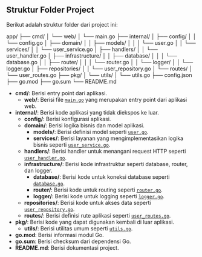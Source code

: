 ## Struktur Folder Project

Berikut adalah struktur folder dari project ini:

app/
├── cmd/
│ └── web/
│ └── main.go
├── internal/
│ ├── config/
│ │ └── config.go
│ ├── domain/
│ │ ├── models/
│ │ │ └── user.go
│ │ └── services/
│ │ └── user_service.go
│ ├── handlers/
│ │ └── user_handler.go
│ ├── infrastructure/
│ │ ├── database/
│ │ │ └── database.go
│ │ ├── router/
│ │ │ └── router.go
│ │ └── logger/
│ │ └── logger.go
│ ├── repositories/
│ │ └── user_repository.go
│ └── routes/
│ └── user_routes.go
├── pkg/
│ └── utils/
│ └── utils.go
├── config.json
├── go.mod
├── go.sum
└── README.md

- **cmd/**: Berisi entry point dari aplikasi.
  - **web/**: Berisi file [`main.go`](command:_github.copilot.openSymbolFromReferences?%5B%22main.go%22%2C%5B%7B%22uri%22%3A%7B%22%24mid%22%3A1%2C%22fsPath%22%3A%22c%3A%5C%5CUsers%5C%5Cdanangr%5C%5CDesktop%5C%5Cdevp%5C%5Cgithub%5C%5Cgo-fiber%5C%5CREADME.md%22%2C%22_sep%22%3A1%2C%22external%22%3A%22file%3A%2F%2F%2Fc%253A%2FUsers%2Fdanangr%2FDesktop%2Fdevp%2Fgithub%2Fgo-fiber%2FREADME.md%22%2C%22path%22%3A%22%2Fc%3A%2FUsers%2Fdanangr%2FDesktop%2Fdevp%2Fgithub%2Fgo-fiber%2FREADME.md%22%2C%22scheme%22%3A%22file%22%7D%2C%22pos%22%3A%7B%22line%22%3A3%2C%22character%22%3A12%7D%7D%5D%5D 'Go to definition') yang merupakan entry point dari aplikasi web.
- **internal/**: Berisi kode aplikasi yang tidak diekspos ke luar.
  - **config/**: Berisi konfigurasi aplikasi.
  - **domain/**: Berisi logika bisnis dan model aplikasi.
    - **models/**: Berisi definisi model seperti [`user.go`](command:_github.copilot.openSymbolFromReferences?%5B%22user.go%22%2C%5B%7B%22uri%22%3A%7B%22%24mid%22%3A1%2C%22fsPath%22%3A%22c%3A%5C%5CUsers%5C%5Cdanangr%5C%5CDesktop%5C%5Cdevp%5C%5Cgithub%5C%5Cgo-fiber%5C%5CREADME.md%22%2C%22_sep%22%3A1%2C%22external%22%3A%22file%3A%2F%2F%2Fc%253A%2FUsers%2Fdanangr%2FDesktop%2Fdevp%2Fgithub%2Fgo-fiber%2FREADME.md%22%2C%22path%22%3A%22%2Fc%3A%2FUsers%2Fdanangr%2FDesktop%2Fdevp%2Fgithub%2Fgo-fiber%2FREADME.md%22%2C%22scheme%22%3A%22file%22%7D%2C%22pos%22%3A%7B%22line%22%3A9%2C%22character%22%3A16%7D%7D%5D%5D 'Go to definition').
    - **services/**: Berisi layanan yang mengimplementasikan logika bisnis seperti [`user_service.go`](command:_github.copilot.openSymbolFromReferences?%5B%22user_service.go%22%2C%5B%7B%22uri%22%3A%7B%22%24mid%22%3A1%2C%22fsPath%22%3A%22c%3A%5C%5CUsers%5C%5Cdanangr%5C%5CDesktop%5C%5Cdevp%5C%5Cgithub%5C%5Cgo-fiber%5C%5CREADME.md%22%2C%22_sep%22%3A1%2C%22external%22%3A%22file%3A%2F%2F%2Fc%253A%2FUsers%2Fdanangr%2FDesktop%2Fdevp%2Fgithub%2Fgo-fiber%2FREADME.md%22%2C%22path%22%3A%22%2Fc%3A%2FUsers%2Fdanangr%2FDesktop%2Fdevp%2Fgithub%2Fgo-fiber%2FREADME.md%22%2C%22scheme%22%3A%22file%22%7D%2C%22pos%22%3A%7B%22line%22%3A11%2C%22character%22%3A16%7D%7D%5D%5D 'Go to definition').
  - **handlers/**: Berisi handler untuk menangani request HTTP seperti [`user_handler.go`](command:_github.copilot.openSymbolFromReferences?%5B%22user_handler.go%22%2C%5B%7B%22uri%22%3A%7B%22%24mid%22%3A1%2C%22fsPath%22%3A%22c%3A%5C%5CUsers%5C%5Cdanangr%5C%5CDesktop%5C%5Cdevp%5C%5Cgithub%5C%5Cgo-fiber%5C%5CREADME.md%22%2C%22_sep%22%3A1%2C%22external%22%3A%22file%3A%2F%2F%2Fc%253A%2FUsers%2Fdanangr%2FDesktop%2Fdevp%2Fgithub%2Fgo-fiber%2FREADME.md%22%2C%22path%22%3A%22%2Fc%3A%2FUsers%2Fdanangr%2FDesktop%2Fdevp%2Fgithub%2Fgo-fiber%2FREADME.md%22%2C%22scheme%22%3A%22file%22%7D%2C%22pos%22%3A%7B%22line%22%3A13%2C%22character%22%3A12%7D%7D%5D%5D 'Go to definition').
  - **infrastructure/**: Berisi kode infrastruktur seperti database, router, dan logger.
    - **database/**: Berisi kode untuk koneksi database seperti [`database.go`](command:_github.copilot.openSymbolFromReferences?%5B%22database.go%22%2C%5B%7B%22uri%22%3A%7B%22%24mid%22%3A1%2C%22fsPath%22%3A%22c%3A%5C%5CUsers%5C%5Cdanangr%5C%5CDesktop%5C%5Cdevp%5C%5Cgithub%5C%5Cgo-fiber%5C%5CREADME.md%22%2C%22_sep%22%3A1%2C%22external%22%3A%22file%3A%2F%2F%2Fc%253A%2FUsers%2Fdanangr%2FDesktop%2Fdevp%2Fgithub%2Fgo-fiber%2FREADME.md%22%2C%22path%22%3A%22%2Fc%3A%2FUsers%2Fdanangr%2FDesktop%2Fdevp%2Fgithub%2Fgo-fiber%2FREADME.md%22%2C%22scheme%22%3A%22file%22%7D%2C%22pos%22%3A%7B%22line%22%3A15%2C%22character%22%3A12%7D%7D%5D%5D 'Go to definition').
    - **router/**: Berisi kode untuk routing seperti [`router.go`](command:_github.copilot.openSymbolFromReferences?%5B%22router.go%22%2C%5B%7B%22uri%22%3A%7B%22%24mid%22%3A1%2C%22fsPath%22%3A%22c%3A%5C%5CUsers%5C%5Cdanangr%5C%5CDesktop%5C%5Cdevp%5C%5Cgithub%5C%5Cgo-fiber%5C%5CREADME.md%22%2C%22_sep%22%3A1%2C%22external%22%3A%22file%3A%2F%2F%2Fc%253A%2FUsers%2Fdanangr%2FDesktop%2Fdevp%2Fgithub%2Fgo-fiber%2FREADME.md%22%2C%22path%22%3A%22%2Fc%3A%2FUsers%2Fdanangr%2FDesktop%2Fdevp%2Fgithub%2Fgo-fiber%2FREADME.md%22%2C%22scheme%22%3A%22file%22%7D%2C%22pos%22%3A%7B%22line%22%3A17%2C%22character%22%3A12%7D%7D%5D%5D 'Go to definition').
    - **logger/**: Berisi kode untuk logging seperti [`logger.go`](command:_github.copilot.openSymbolFromReferences?%5B%22logger.go%22%2C%5B%7B%22uri%22%3A%7B%22%24mid%22%3A1%2C%22fsPath%22%3A%22c%3A%5C%5CUsers%5C%5Cdanangr%5C%5CDesktop%5C%5Cdevp%5C%5Cgithub%5C%5Cgo-fiber%5C%5CREADME.md%22%2C%22_sep%22%3A1%2C%22external%22%3A%22file%3A%2F%2F%2Fc%253A%2FUsers%2Fdanangr%2FDesktop%2Fdevp%2Fgithub%2Fgo-fiber%2FREADME.md%22%2C%22path%22%3A%22%2Fc%3A%2FUsers%2Fdanangr%2FDesktop%2Fdevp%2Fgithub%2Fgo-fiber%2FREADME.md%22%2C%22scheme%22%3A%22file%22%7D%2C%22pos%22%3A%7B%22line%22%3A19%2C%22character%22%3A12%7D%7D%5D%5D 'Go to definition').
  - **repositories/**: Berisi kode untuk akses data seperti [`user_repository.go`](command:_github.copilot.openSymbolFromReferences?%5B%22user_repository.go%22%2C%5B%7B%22uri%22%3A%7B%22%24mid%22%3A1%2C%22fsPath%22%3A%22c%3A%5C%5CUsers%5C%5Cdanangr%5C%5CDesktop%5C%5Cdevp%5C%5Cgithub%5C%5Cgo-fiber%5C%5CREADME.md%22%2C%22_sep%22%3A1%2C%22external%22%3A%22file%3A%2F%2F%2Fc%253A%2FUsers%2Fdanangr%2FDesktop%2Fdevp%2Fgithub%2Fgo-fiber%2FREADME.md%22%2C%22path%22%3A%22%2Fc%3A%2FUsers%2Fdanangr%2FDesktop%2Fdevp%2Fgithub%2Fgo-fiber%2FREADME.md%22%2C%22scheme%22%3A%22file%22%7D%2C%22pos%22%3A%7B%22line%22%3A22%2C%22character%22%3A12%7D%7D%5D%5D 'Go to definition').
  - **routes/**: Berisi definisi rute aplikasi seperti [`user_routes.go`](command:_github.copilot.openSymbolFromReferences?%5B%22user_routes.go%22%2C%5B%7B%22uri%22%3A%7B%22%24mid%22%3A1%2C%22fsPath%22%3A%22c%3A%5C%5CUsers%5C%5Cdanangr%5C%5CDesktop%5C%5Cdevp%5C%5Cgithub%5C%5Cgo-fiber%5C%5CREADME.md%22%2C%22_sep%22%3A1%2C%22external%22%3A%22file%3A%2F%2F%2Fc%253A%2FUsers%2Fdanangr%2FDesktop%2Fdevp%2Fgithub%2Fgo-fiber%2FREADME.md%22%2C%22path%22%3A%22%2Fc%3A%2FUsers%2Fdanangr%2FDesktop%2Fdevp%2Fgithub%2Fgo-fiber%2FREADME.md%22%2C%22scheme%22%3A%22file%22%7D%2C%22pos%22%3A%7B%22line%22%3A24%2C%22character%22%3A12%7D%7D%5D%5D 'Go to definition').
- **pkg/**: Berisi kode yang dapat digunakan kembali di luar aplikasi.
  - **utils/**: Berisi utilitas umum seperti [`utils.go`](command:_github.copilot.openSymbolFromReferences?%5B%22utils.go%22%2C%5B%7B%22uri%22%3A%7B%22%24mid%22%3A1%2C%22fsPath%22%3A%22c%3A%5C%5CUsers%5C%5Cdanangr%5C%5CDesktop%5C%5Cdevp%5C%5Cgithub%5C%5Cgo-fiber%5C%5CREADME.md%22%2C%22_sep%22%3A1%2C%22external%22%3A%22file%3A%2F%2F%2Fc%253A%2FUsers%2Fdanangr%2FDesktop%2Fdevp%2Fgithub%2Fgo-fiber%2FREADME.md%22%2C%22path%22%3A%22%2Fc%3A%2FUsers%2Fdanangr%2FDesktop%2Fdevp%2Fgithub%2Fgo-fiber%2FREADME.md%22%2C%22scheme%22%3A%22file%22%7D%2C%22pos%22%3A%7B%22line%22%3A26%2C%22character%22%3A8%7D%7D%5D%5D 'Go to definition').
- **go.mod**: Berisi informasi modul Go.
- **go.sum**: Berisi checksum dari dependensi Go.
- **README.md**: Berisi dokumentasi project.
